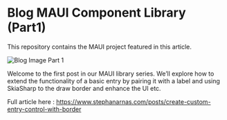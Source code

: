# Blog MAUI Component Library (Part1)

This repository contains the MAUI project featured in this article.

![Blog Image Part 1](https://www.stephanarnas.com/images/blog-01.jpg)

Welcome to the first post in our MAUI library series. We’ll explore how to extend the functionality of a basic entry by pairing it with a label and using SkiaSharp to the draw border and enhance the UI etc.

Full article here : 
https://www.stephanarnas.com/posts/create-custom-entry-control-with-border